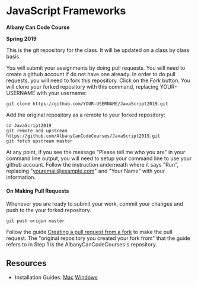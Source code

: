 # JavaScript Frameworks

**Albany Can Code Course**

**Spring 2019**

This is the git repository for the class. It will be updated on a class by class basis.

You will submit your assignments by doing pull requests. You will need to create a github account if do not have one already. In order to do pull requests, you will need to fork this repository. Click on the _Fork_ button. You will clone your forked repository with this command, replacing YOUR-USERNAME with your username:

```shell
git clone https://github.com/YOUR-USERNAME/JavaScript2019.git
```

Add the original repository as a remote to your forked repository:

```shell
cd JavaScript2019
git remote add upstream https://github.com/AlbanyCanCodeCourses/JavaScript2019.git
git fetch upstream master
```

At any point, if you see the message "Please tell me who you are" in your command line output, you will need to setup your command line to use your github account. Follow the instruction underneath where it says "Run", replacing "youremail@example.com" and "Your Name" with your information.

#### On Making Pull Requests

Whenever you are ready to submit your work, commit your changes and push to the your forked repository.

```shell
git push origin master
```

Follow the guide [Creating a pull request from a fork](https://help.github.com/articles/creating-a-pull-request-from-a-fork/) to make the pull request. The "original repository you created your fork from" that the guide refers to in Step 1 is the AlbanyCanCodeCourses's repository.

## Resources

- Installation Guides: [Mac](docs/InstallationGuideMac.md) [Windows](docs/InstallationGuideWindows.md)
